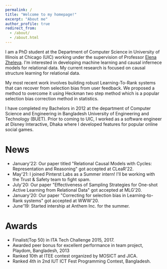 ```yaml
---
permalink: /
title: "Welcome to my homepage!"
excerpt: "About me"
author_profile: true
redirect_from: 
  - /about/
  - /about.html
---
```


I am a PhD student at the Department of Computer Science in University of Illinois at Chicago (UIC) working under the supervision of Professor [Elena Zheleva](https://www.cs.uic.edu/~elena/). I'm interested in developing machine learning and causal infernece models for relational data. My current research is focused on causal structure learning for relational data.

My most recent work involves building robust Learning-To-Rank systems that can recover from selection bias from user feedback. We proposed a method to overcome it using Heckman two step method which is a popular selection bias correction method in statistics. 

I have completed my Bachelors in 2012 at the department of Computer Science and Engineering in Bangladesh University of Engineering and Technology (BUET). Prior to coming to UIC, I worked as a software engineer at Disney Interactive, Dhaka where I developed features for popular online social games. 



News
======

- January'22: Our paper titled "Relational Causal Models with Cycles: Representation and Reasoning" got accepted at CLeaR'22.
- May'21: I joined Pinterst Labs as a Summer intern! I'll be working with the Trust & Safety team to fight spam.
- July'20: Our paper "Effectiveness of Sampling Strategies for One-shot Active Learning from Relational Data" got accepted at MLG'20.
- January'20: Our paper "Correcting for selection bias in Learning-to-Rank systems" got accepted at WWW'20.
- June'19: Started intership at Anthem Inc. for the summer.



Awards
======

- Finalist(Top 50) in ITA Tech Challenge 2015, 2017.
- Awarded peer bonus for excellent performance in team project, Playdom, Bangladesh, 2013
- Ranked 10th at ITEE contest organized by MOSICT and JICA.
- Ranked 4th in 2nd IUT ICT Fest Programming Contest, Bangladesh.
